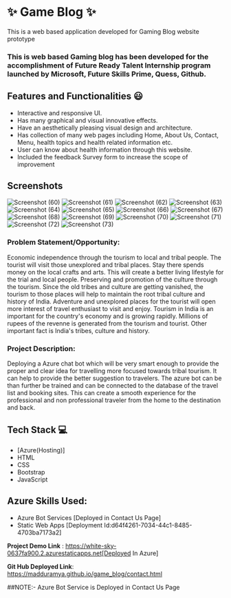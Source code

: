 # ✨ Game Blog ✨

This is a web based application developed for Gaming  Blog  website prototype

### This is web based Gaming blog has been developed for the accomplishment of Future Ready Talent Internship program launched by Microsoft, Future Skills Prime, Quess, Github.

## Features and Functionalities 😃

- Interactive and responsive UI.
- Has many graphical and visual innovative effects.
- Have an aesthetically pleasing visual design and architecture.
- Has collection of many web pages including Home, About Us, Contact, Menu, health topics and health related information etc.
- User can know about health information through this website.
- Included the feedback Survey form to increase the scope of improvement 

## Screenshots


![Screenshot (60)](https://user-images.githubusercontent.com/115976124/204872460-76df49a0-d76b-42f4-bff2-7e116533e0c7.png)
![Screenshot (61)](https://user-images.githubusercontent.com/115976124/204872470-e4b6fea8-7766-4d6e-afd9-a3709221c979.png)
![Screenshot (62)](https://user-images.githubusercontent.com/115976124/204872474-470b4e70-4474-47f5-8bb8-ac0088f6b764.png)
![Screenshot (63)](https://user-images.githubusercontent.com/115976124/204872477-1bed48bf-3c39-4ebf-8008-3b40a11f54ea.png)
![Screenshot (64)](https://user-images.githubusercontent.com/115976124/204872480-1ccccd4c-0f55-4a80-854a-b96b2ee644fc.png)
![Screenshot (65)](https://user-images.githubusercontent.com/115976124/204872484-b742bbc9-3af0-4c76-a4d4-e29d7ebc96b7.png)
![Screenshot (66)](https://user-images.githubusercontent.com/115976124/204872488-89a5d218-8902-439a-858f-35efee2bd25e.png)
![Screenshot (67)](https://user-images.githubusercontent.com/115976124/204872492-9620c56a-c8fc-4583-b310-e226c65621a8.png)
![Screenshot (68)](https://user-images.githubusercontent.com/115976124/204872495-056254fc-ae1c-41d2-bfda-d4b0355a76e4.png)
![Screenshot (69)](https://user-images.githubusercontent.com/115976124/204872500-7cb71900-6923-4e7f-bac9-9c36ba95c203.png)
![Screenshot (70)](https://user-images.githubusercontent.com/115976124/204872506-c871e659-c747-494c-9edf-a961bd3b9ecb.png)
![Screenshot (71)](https://user-images.githubusercontent.com/115976124/204872509-2c46422f-1e3b-4985-a6e0-7c7480ddb18d.png)
![Screenshot (72)](https://user-images.githubusercontent.com/115976124/204872510-6f1648c6-515b-4f95-96e6-f3c04387cf41.png)
![Screenshot (73)](https://user-images.githubusercontent.com/115976124/204872513-76c0986f-673d-450b-aad7-972d11b8588c.png)


### Problem Statement/Opportunity:

Economic independence through the tourism to local and tribal people. The tourist will visit those unexplored and tribal places. Stay there spends money on the local crafts and arts. This will create a better living lifestyle for the trial and local people.
Preserving and promotion of the culture through the tourism. Since the old tribes and culture are getting vanished, the tourism to those places will help to maintain the root tribal culture and history of India.
Adventure and unexplored places for the tourist will open more interest of travel enthusiast to visit and enjoy. Tourism in India is an important for the country's economy and is growing rapidly. Millions of rupees of the revenne is generated from the tourism and tourist. Other important fact is India's tribes, culture and history.

### Project Description:

Deploying a Azure chat bot which will be very smart enough to provide the proper and clear idea for travelling more focused towards tribal tourism. It can help to provide the better suggestion to travelers. The azure bot can be than further be trained and can be connected to the database of the travel list and booking sites. This can create a smooth experience for the professional and non professional traveler from the home to the destination and back.

## Tech Stack 💻

- [Azure(Hosting)]
- HTML
- CSS
- Bootstrap
- JavaScript

## Azure Skills Used:

- Azure Bot Services [Deployed in Contact Us Page]
- Static Web Apps [Deployment Id:d64f4261-7034-44c1-8485-4703ba7173a2]

**Project Demo Link** : https://white-sky-0637fa900.2.azurestaticapps.net[Deployed In Azure]

**Git Hub Deployed Link**: https://madduramya.github.io/game_blog/contact.html

 ##NOTE:-    Azure Bot Service is Deployed in Contact Us Page

